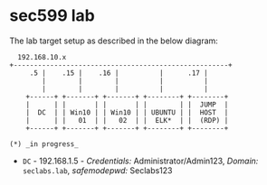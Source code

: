 # sec599 lab

The lab target setup as described in the below diagram:

      192.168.10.x
    +-----------------------------------------------------+
         .5 |    .15 |    .16 |          |      .17 |
            |        |        |          |          |
            |        |        |          |          |
        +------+ +-------+ +-------+ +--------+ +--------+ 
        |      | |       | |       | |        | |  JUMP  |
        |  DC  | | Win10 | | Win10 | | UBUNTU | |  HOST  |
        |      | |   01  | |   02  | |  ELK*  | |  (RDP) |
        +------+ +-------+ +-------+ +--------+ +--------+
 
    (*) _in progress_

* `DC` - 192.168.1.5 - _Credentials:_ Administrator/Admin123, _Domain:_ `seclabs.lab`, _safemodepwd:_ Seclabs123
